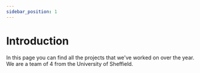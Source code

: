 ```yaml
---
sidebar_position: 1
---
```


# Introduction

In this page you can find all the projects that we've worked on over the year. We are a team of 4 from the 
University of Sheffield.